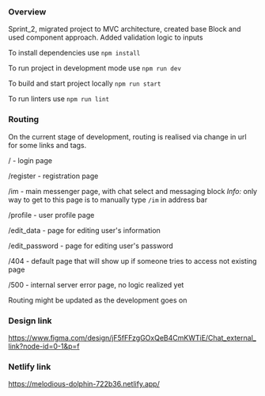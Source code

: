 ### **Overview**

Sprint_2, migrated project to MVC architecture, created base Block and used component approach.
Added validation logic to inputs

To install dependencies use `npm install`

To run project in development mode use `npm run dev`

To build and start project locally `npm run start`

To run linters use `npm run lint`

### **Routing**

On the current stage of development, routing is realised via change in url for some links and <a> tags.

/ - login page

/register - registration page

/im - main messenger page, with chat select and messaging block
_Info:_ only way to get to this page is to manually type `/im` in address bar

/profile - user profile page

/edit_data - page for editing user's information

/edit_password - page for editing user's password

/404 - default page that will show up if someone tries to access not existing page

/500 - internal server error page, no logic realized yet

Routing might be updated as the development goes on

### **Design link**

https://www.figma.com/design/jF5fFFzgGOxQeB4CmKWTiE/Chat_external_link?node-id=0-1&p=f

### **Netlify link**

https://melodious-dolphin-722b36.netlify.app/